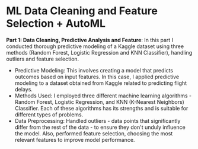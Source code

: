 # ML Data Cleaning and Feature Selection + AutoML

<b> Part 1: Data Cleaning, Predictive Analysis and Feature</b>: In this part I conducted thorough predictive modeling of a Kaggle dataset using three methods (Random Forest, Logistic
Regression and KNN Classifier), handling outliers and feature selection.

- Predictive Modeling: This involves creating a model that predicts outcomes based on input features. In this case, I applied predictive modeling to a dataset obtained from Kaggle related to predicting flight delays.
- Methods Used: I employed three different machine learning algorithms - Random Forest, Logistic Regression, and KNN (K-Nearest Neighbors) Classifier. Each of these algorithms has its strengths and is suitable for different types of problems.
- Data Preprocessing: Handled outliers - data points that significantly differ from the rest of the data - to ensure they don't unduly influence the model. Also, performed feature selection, choosing the most relevant features to improve model performance.
